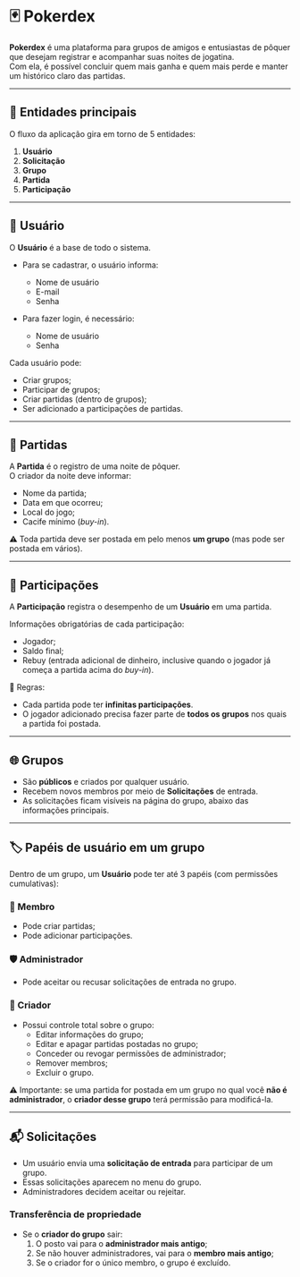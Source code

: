 # 🃏 Pokerdex

**Pokerdex** é uma plataforma para grupos de amigos e entusiastas de pôquer que desejam registrar e acompanhar suas noites de jogatina.  
Com ela, é possível concluir quem mais ganha e quem mais perde e manter um histórico claro das partidas.

---

## 🔑 Entidades principais

O fluxo da aplicação gira em torno de 5 entidades:

1. **Usuário**  
2. **Solicitação**  
3. **Grupo**  
4. **Partida**  
5. **Participação**

---

## 👤 Usuário

O **Usuário** é a base de todo o sistema.  

- Para se cadastrar, o usuário informa:
  - Nome de usuário  
  - E-mail  
  - Senha  

- Para fazer login, é necessário:
  - Nome de usuário  
  - Senha  

Cada usuário pode:
- Criar grupos;  
- Participar de grupos;  
- Criar partidas (dentro de grupos);  
- Ser adicionado a participações de partidas.  

---

## 🎲 Partidas

A **Partida** é o registro de uma noite de pôquer.  
O criador da noite deve informar:

- Nome da partida;  
- Data em que ocorreu;  
- Local do jogo;  
- Cacife mínimo (*buy-in*).  

⚠️ Toda partida deve ser postada em pelo menos **um grupo** (mas pode ser postada em vários).

---

## 👥 Participações

A **Participação** registra o desempenho de um **Usuário** em uma partida.  

Informações obrigatórias de cada participação:
- Jogador;  
- Saldo final;  
- Rebuy (entrada adicional de dinheiro, inclusive quando o jogador já começa a partida acima do *buy-in*).

📌 Regras:
- Cada partida pode ter **infinitas participações**.  
- O jogador adicionado precisa fazer parte de **todos os grupos** nos quais a partida foi postada.

---

## 🌐 Grupos

- São **públicos** e criados por qualquer usuário.  
- Recebem novos membros por meio de **Solicitações** de entrada.  
- As solicitações ficam visíveis na página do grupo, abaixo das informações principais.  

---

## 🏷️ Papéis de usuário em um grupo

Dentro de um grupo, um **Usuário** pode ter até 3 papéis (com permissões cumulativas):

### 👤 Membro
- Pode criar partidas;  
- Pode adicionar participações.  

### 🛡️ Administrador
- Pode aceitar ou recusar solicitações de entrada no grupo.  

### 👑 Criador
- Possui controle total sobre o grupo:  
  - Editar informações do grupo;  
  - Editar e apagar partidas postadas no grupo;  
  - Conceder ou revogar permissões de administrador;  
  - Remover membros;  
  - Excluir o grupo.  

⚠️ Importante: se uma partida for postada em um grupo no qual você **não é administrador**, o **criador desse grupo** terá permissão para modificá-la.

---

## 📬 Solicitações

- Um usuário envia uma **solicitação de entrada** para participar de um grupo.  
- Essas solicitações aparecem no menu do grupo.  
- Administradores decidem aceitar ou rejeitar.  

### Transferência de propriedade
- Se o **criador do grupo** sair:
  1. O posto vai para o **administrador mais antigo**;  
  2. Se não houver administradores, vai para o **membro mais antigo**;  
  3. Se o criador for o único membro, o grupo é excluído.
